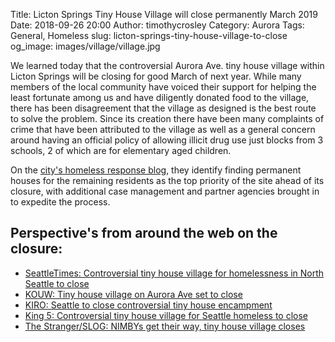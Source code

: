 Title: Licton Springs Tiny House Village will close permanently March 2019
Date: 2018-09-26 20:00
Author: timothycrosley
Category: Aurora
Tags: General, Homeless
slug: licton-springs-tiny-house-village-to-close
og_image: images/village/village.jpg

We learned today that the controversial Aurora Ave. tiny house village within Licton Springs will be closing for good March of next year. While many members of the local community have voiced their support for helping the least fortunate among us and have diligently donated food to the village, there has been disagreement that the village as designed is the best route to solve the problem. Since its creation there have been many complaints of crime that have been attributed to the village as well as a general concern around having an official policy of allowing illicit drug use just blocks from 3 schools, 2 of which are for elementary aged children.

On the [city's homeless response blog](https://homelessness.seattle.gov/tiny-house-village-update-next-steps-for-licton-springs/), they identify finding permanent houses for the remaining residents as the top priority of the site ahead of its closure, with additional case management and partner agencies brought in to expedite the process.

## Perspective's from around the web on the closure:
* [SeattleTimes: Controversial tiny house village for homelessness in North Seattle to close](https://www.seattletimes.com/seattle-news/homeless/controversial-tiny-house-village-for-homelessness-in-north-seattle-to-close/)
* [KOUW: Tiny house village on Aurora Ave set to close](https://www.kuow.org/stories/tiny-house-village-on-aurora-set-to-close)
* [KIRO: Seattle to close controversial tiny house encampment](https://www.kiro7.com/news/local/seattle-to-close-controversial-tiny-house-encampment/841945703)
* [King 5: Controversial tiny house village for Seattle homeless to close](https://www.king5.com/article/news/local/homeless/controversial-tiny-house-village-for-seattle-homeless-to-close/281-598435383)
* [The Stranger/SLOG: NIMBYs get their way, tiny house village closes](https://www.thestranger.com/slog/2018/09/26/32946409/slog-pm-aurora-avenue-tiny-house-village-slated-for-closure-bomb-threat-in-olympia-this-kayaker-got-bitch-slapped-by-nature)
